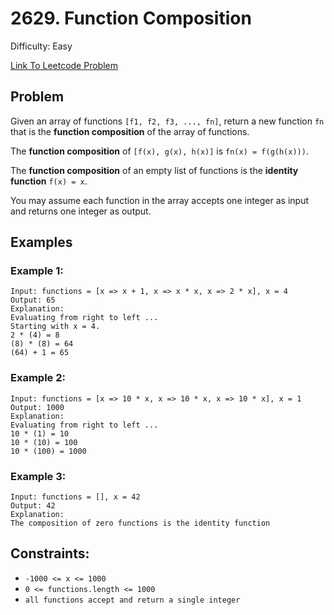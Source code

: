 # 2629. Function Composition
Difficulty: Easy

[Link To Leetcode Problem](https://leetcode.com/problems/function-composition/)

## Problem
Given an array of functions `[f1, f2, f3, ..., fn]`, return a new function `fn` that is the **function composition** of the array of functions.

The **function composition** of `[f(x), g(x), h(x)]` is `fn(x) = f(g(h(x)))`.

The **function composition** of an empty list of functions is the **identity function** `f(x) = x`.

You may assume each function in the array accepts one integer as input and returns one integer as output.

## Examples
### Example 1:
```
Input: functions = [x => x + 1, x => x * x, x => 2 * x], x = 4
Output: 65
Explanation:
Evaluating from right to left ...
Starting with x = 4.
2 * (4) = 8
(8) * (8) = 64
(64) + 1 = 65
```
### Example 2:
```
Input: functions = [x => 10 * x, x => 10 * x, x => 10 * x], x = 1
Output: 1000
Explanation:
Evaluating from right to left ...
10 * (1) = 10
10 * (10) = 100
10 * (100) = 1000
```
### Example 3:
```
Input: functions = [], x = 42
Output: 42
Explanation:
The composition of zero functions is the identity function
```

## Constraints:
- `-1000 <= x <= 1000`
- `0 <= functions.length <= 1000`
- `all functions accept and return a single integer`